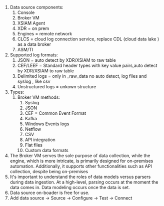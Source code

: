 1. Data source components:
	1. Console
	2. Broker VM
	3. XSIAM Agent
	4. XDR = on prem
	5. Engines = remote network
	6. CLCS = cloud log connection service, replace CDL (cloud data lake ) as a data broker
	7. ASM/TI
2. Supported log formats:
	1. JSON = auto detect by XDR/XSIAM to raw table
	2. CEF/LEEF = Standard header types with key value pairs,auto detect by XDR/XSIAM to raw table
	3. Delimited logs = only in _raw_data no auto detect, log files and syslog , like csv
	4. Unstructured logs =  unkown structure
3. Types:
	1. Broker VM methods:
		1. Syslog
		2. JSON
		3. CEF = Common Event Format
		4. Kafka
		5. Windows Events logs
		6. Netflow
		7. CSV
		8. API integration
		9. Flat files
		10. Custom data formats
4. The Broker VM serves the sole purpose of data collection, while the engine, which is more intricate, is primarily designed for on-premises automation. Additionally, it supports other functionalities such as API collection, despite being on-premises
5. It's important to understand the roles of data models versus parsers during data ingestion. At a high-level, parsing occurs at the moment the data comes in. Data modeling occurs once the data is set.
6. Data source on-boader is free for use.
7. Add data source -> Source -> Configure -> Test -> Connect
	   